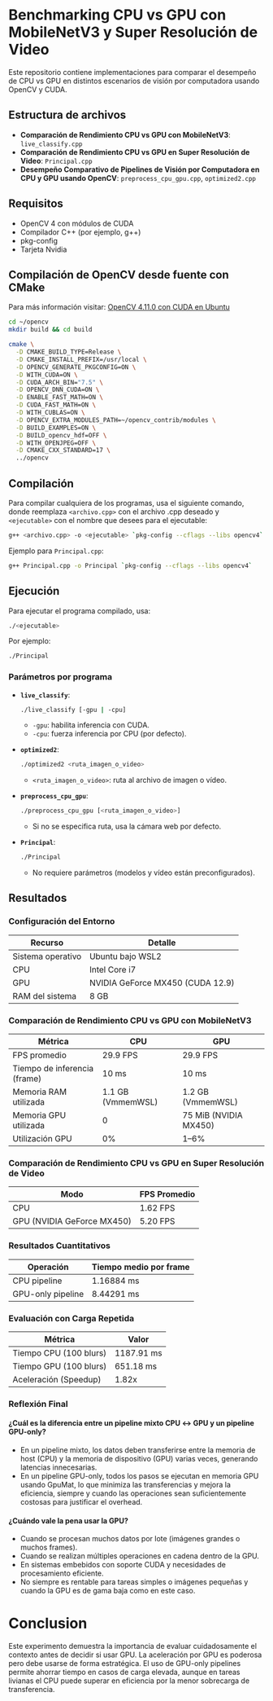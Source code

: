 # Benchmarking CPU vs GPU con MobileNetV3 y Super Resolución de Video

Este repositorio contiene implementaciones para comparar el desempeño de CPU vs GPU en distintos escenarios de visión por computadora usando OpenCV y CUDA.

## Estructura de archivos

- **Comparación de Rendimiento CPU vs GPU con MobileNetV3**: `live_classify.cpp`
- **Comparación de Rendimiento CPU vs GPU en Super Resolución de Video**: `Principal.cpp`
- **Desempeño Comparativo de Pipelines de Visión por Computadora en CPU y GPU usando OpenCV**: `preprocess_cpu_gpu.cpp`, `optimized2.cpp`

## Requisitos

- OpenCV 4 con módulos de CUDA
- Compilador C++ (por ejemplo, g++)
- pkg-config
- Tarjeta Nvidia

## Compilación de OpenCV desde fuente con CMake
Para más información visitar: [OpenCV 4.11.0 con CUDA en Ubuntu](https://www.notion.so/OpenCV-4-11-0-con-CUDA-en-Ubuntu-21dae96cf28d808e9631d1836ad3214b?source=copy_link) 

```bash
cd ~/opencv
mkdir build && cd build
```

```bash
cmake \
  -D CMAKE_BUILD_TYPE=Release \
  -D CMAKE_INSTALL_PREFIX=/usr/local \
  -D OPENCV_GENERATE_PKGCONFIG=ON \
  -D WITH_CUDA=ON \
  -D CUDA_ARCH_BIN="7.5" \
  -D OPENCV_DNN_CUDA=ON \
  -D ENABLE_FAST_MATH=ON \
  -D CUDA_FAST_MATH=ON \
  -D WITH_CUBLAS=ON \
  -D OPENCV_EXTRA_MODULES_PATH=~/opencv_contrib/modules \
  -D BUILD_EXAMPLES=ON \
  -D BUILD_opencv_hdf=OFF \
  -D WITH_OPENJPEG=OFF \
  -D CMAKE_CXX_STANDARD=17 \
  ../opencv
```

## Compilación

Para compilar cualquiera de los programas, usa el siguiente comando, donde reemplaza `<archivo.cpp>` con el archivo .cpp deseado y `<ejecutable>` con el nombre que desees para el ejecutable:

```bash
g++ <archivo.cpp> -o <ejecutable> `pkg-config --cflags --libs opencv4`
```

Ejemplo para `Principal.cpp`:

```bash
g++ Principal.cpp -o Principal `pkg-config --cflags --libs opencv4`
```

## Ejecución

Para ejecutar el programa compilado, usa:

```bash
./<ejecutable>
```

Por ejemplo:

```bash
./Principal
```

### Parámetros por programa

- **`live_classify`**:  
  ```bash
  ./live_classify [-gpu | -cpu]
  ```
  - `-gpu`: habilita inferencia con CUDA.  
  - `-cpu`: fuerza inferencia por CPU (por defecto).

- **`optimized2`**:  
  ```bash
  ./optimized2 <ruta_imagen_o_video>
  ```
  - `<ruta_imagen_o_video>`: ruta al archivo de imagen o vídeo.

- **`preprocess_cpu_gpu`**:  
  ```bash
  ./preprocess_cpu_gpu [<ruta_imagen_o_video>]
  ```
  - Si no se especifica ruta, usa la cámara web por defecto.

- **`Principal`**:  
  ```bash
  ./Principal
  ```
  - No requiere parámetros (modelos y vídeo están preconfigurados).

## Resultados

### Configuración del Entorno

| Recurso            | Detalle                              |
|--------------------|--------------------------------------|
| Sistema operativo  | Ubuntu bajo WSL2                     |
| CPU                | Intel Core i7                        |
| GPU                | NVIDIA GeForce MX450 (CUDA 12.9)     |
| RAM del sistema    | 8 GB                                 |

### Comparación de Rendimiento CPU vs GPU con MobileNetV3

| Métrica                       | CPU                      | GPU                         |
|-------------------------------|--------------------------|-----------------------------|
| FPS promedio                  | 29.9 FPS                 | 29.9 FPS                    |
| Tiempo de inferencia (frame)  | 10 ms                    | 10 ms                       |
| Memoria RAM utilizada         | 1.1 GB (VmmemWSL)        | 1.2 GB (VmmemWSL)           |
| Memoria GPU utilizada         | 0                        | 75 MiB (NVIDIA MX450)       |
| Utilización GPU               | 0%                       | 1–6%                        |

### Comparación de Rendimiento CPU vs GPU en Super Resolución de Video

| Modo                         | FPS Promedio |
|------------------------------|--------------|
| CPU                          | 1.62 FPS     |
| GPU (NVIDIA GeForce MX450)   | 5.20 FPS     |

### Resultados Cuantitativos

| Operación           | Tiempo medio por frame |
|---------------------|------------------------|
| CPU pipeline        | 1.16884 ms             |
| GPU-only pipeline   | 8.44291 ms             |

### Evaluación con Carga Repetida

| Métrica                  | Valor        |
|--------------------------|--------------|
| Tiempo CPU (100 blurs)   | 1187.91 ms   |
| Tiempo GPU (100 blurs)   | 651.18 ms    |
| Aceleración (Speedup)    | 1.82x        |

### Reflexión Final

#### ¿Cuál es la diferencia entre un pipeline mixto CPU ↔ GPU y un pipeline GPU-only?

- En un pipeline mixto, los datos deben transferirse entre la memoria de host (CPU) y la memoria de dispositivo (GPU) varias veces, generando latencias innecesarias.
- En un pipeline GPU-only, todos los pasos se ejecutan en memoria GPU usando GpuMat, lo que minimiza las transferencias y mejora la eficiencia, siempre y cuando las operaciones sean suficientemente costosas para justificar el overhead.

#### ¿Cuándo vale la pena usar la GPU?

- Cuando se procesan muchos datos por lote (imágenes grandes o muchos frames).
- Cuando se realizan múltiples operaciones en cadena dentro de la GPU.
- En sistemas embebidos con soporte CUDA y necesidades de procesamiento eficiente.
- No siempre es rentable para tareas simples o imágenes pequeñas y cuando la GPU es de gama baja como en este caso.


# Conclusion

Este experimento demuestra la importancia de evaluar cuidadosamente el contexto antes de decidir si usar GPU. La aceleración por GPU es poderosa pero debe usarse de forma estratégica. El uso de GPU-only pipelines permite ahorrar tiempo en casos de carga elevada, aunque en tareas livianas el CPU puede superar en eficiencia por la menor sobrecarga de transferencia.